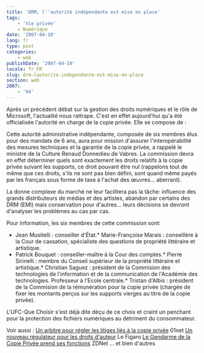 ```yaml
---
title: 'DRM, l''autorité indépendante est mise en place'
tags:
    - 'Vie privée'
    - Numérique
date: '2007-04-10'
lang: fr
type: post
categories:
    - web
publishDate: '2007-04-10'
locale: fr_FR
slug: drm-lautorite-independante-est-mise-en-place
section: web
2007:
    - '04'
---
```


Après un précédent débat sur la gestion des droits numériques et le rôle de Microsoft, l'actualité nous rattrape. C'est en effet aujourd'hui qu'a été officialisée l'autorité en charge de la copie privée. Elle se compose de&nbsp;:

Cette autorité administrative indépendante, composée de six membres élus pour des mandats de 6 ans, aura pour mission d'assurer l'interopérabilité des mesures techniques et la garantie de la copie privée, a rappelé le ministre de la Culture Renaud Donnedieu de Vabres. La commission devra en effet déterminer quels sont exactement les droits relatifs à la copie privée suivant les supports, ce droit pouvant être nul (rappelons tout de même que ces droits, s'ils ne sont pas bien défini, sont quand même payés par les français sous forme de taxe à l'achat des œuvres… aberrant).

La donne complexe du marché ne leur facilitera pas la t&acirc;che: influence des grands distributeurs de médias et des artistes, abandon par certains des DRM (EMI) mais conservation pour d'autres… leurs décisions se devront d'analyser les problèmes au cas par cas.

Pour information, les six membres de cette commission sont:

*   Jean Musitelli&nbsp;: conseiller d'État.*   Marie-Françoise Marais&nbsp;: conseillère à la Cour de cassation, spécialiste des questions de propriété littéraire et artistique.
*   Patrick Bouquet&nbsp;: conseiller-maître à la Cour des comptes.*   Pierre Sirinelli&nbsp;: membre du Conseil supérieur de la propriété littéraire et artistique.*   Christian Saguez&nbsp;: président de la Commision des technologies de l'information et de la communication de l'Académie des technologies. Professeur à l'Ecole centrale.*   Tristan d'Albis&nbsp;: président de la Commision de la rémunération pour la copie privée (chargée de fixer les montants perçus sur les supports vierges au titre de la copie privée).

L'UFC-Que Choisir s'est déjà dite déçu de ce choix et craint un penchant pour la protection des fichiers numériques au détriment du consommateur.

Voir aussi&nbsp;:
[Un arbitre pour régler les litiges liés à la copie privée](http://www.01net.com/editorial/345814/un-arbitre-pour-regler-les-litiges-lies-a-la-copie-privee/) 01net
[Un nouveau régulateur pour les droits d'auteur](http://www.lefigaro.fr/medias/20070407.FIG000001150_un_nouveau_regulateur_pour_les_droits_d_auteur.html) Le Figaro
[Le Gendarme de la Copie Privée prend ses fonctions](http://www.zdnet.fr/actualites/le-gendarme-de-la-copie-privee-prend-ses-fonctions-39368521.htm) ZDNet
… et bien d'autres
